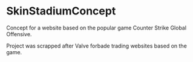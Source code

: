 # SkinStadiumConcept
Concept for a website based on the popular game Counter Strike Global Offensive.

Project was scrapped after Valve forbade trading websites based on the game.
